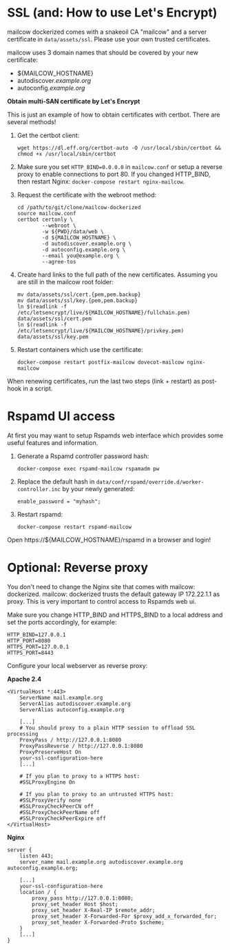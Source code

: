 # SSL (and: How to use Let's Encrypt)

mailcow dockerized comes with a snakeoil CA "mailcow" and a server certificate in `data/assets/ssl`. Please use your own trusted certificates.

mailcow uses 3 domain names that should be covered by your new certificate:

- ${MAILCOW_HOSTNAME}
- autodiscover.*example.org*
- autoconfig.*example.org*

**Obtain multi-SAN certificate by Let's Encrypt** 

This is just an example of how to obtain certificates with certbot. There are several methods!

1. Get the certbot client:
   ```
   wget https://dl.eff.org/certbot-auto -O /usr/local/sbin/certbot && chmod +x /usr/local/sbin/certbot
   ```
   
2. Make sure you set `HTTP_BIND=0.0.0.0` in `mailcow.conf` or setup a reverse proxy to enable connections to port 80. If you changed HTTP_BIND, then restart Nginx: `docker-compose restart nginx-mailcow`.

3. Request the certificate with the webroot method:
   ```
   cd /path/to/git/clone/mailcow-dockerized
   source mailcow.conf
   certbot certonly \
           --webroot \
           -w ${PWD}/data/web \
           -d ${MAILCOW_HOSTNAME} \
           -d autodiscover.example.org \
           -d autoconfig.example.org \
           --email you@example.org \
           --agree-tos
   ```

4. Create hard links to the full path of the new certificates. Assuming you are still in the mailcow root folder:
   ```
   mv data/assets/ssl/cert.{pem,pem.backup}
   mv data/assets/ssl/key.{pem,pem.backup}
   ln $(readlink -f /etc/letsencrypt/live/${MAILCOW_HOSTNAME}/fullchain.pem) data/assets/ssl/cert.pem
   ln $(readlink -f /etc/letsencrypt/live/${MAILCOW_HOSTNAME}/privkey.pem) data/assets/ssl/key.pem
   ```
   
5. Restart containers which use the certificate:
   ```
   docker-compose restart postfix-mailcow dovecot-mailcow nginx-mailcow
   ```
   
When renewing certificates, run the last two steps (link + restart) as post-hook in a script.

# Rspamd UI access
At first you may want to setup Rspamds web interface which provides some useful features and information.

1. Generate a Rspamd controller password hash:
   ```
   docker-compose exec rspamd-mailcow rspamadm pw
   ```
   
2. Replace the default hash in `data/conf/rspamd/override.d/worker-controller.inc` by your newly generated:
   ```
   enable_password = "myhash";
   ```
   
3. Restart rspamd:
   ```
   docker-compose restart rspamd-mailcow
   ```

Open https://${MAILCOW_HOSTNAME}/rspamd in a browser and login!

# Optional: Reverse proxy

You don't need to change the Nginx site that comes with mailcow: dockerized.
mailcow: dockerized trusts the default gateway IP 172.22.1.1 as proxy. This is very important to control access to Rspamds web ui.

Make sure you change HTTP_BIND and HTTPS_BIND to a local address and set the ports accordingly, for example:
```
HTTP_BIND=127.0.0.1
HTTP_PORT=8080
HTTPS_PORT=127.0.0.1
HTTPS_PORT=8443
```

Configure your local webserver as reverse proxy:

**Apache 2.4**
```
<VirtualHost *:443>
	ServerName mail.example.org
	ServerAlias autodiscover.example.org
	ServerAlias autoconfig.example.org

	[...]
	# You should proxy to a plain HTTP session to offload SSL processing
	ProxyPass / http://127.0.0.1:8080
	ProxyPassReverse / http://127.0.0.1:8080
	ProxyPreserveHost On
	your-ssl-configuration-here
	[...]

	# If you plan to proxy to a HTTPS host:
	#SSLProxyEngine On
	
	# If you plan to proxy to an untrusted HTTPS host:
	#SSLProxyVerify none
	#SSLProxyCheckPeerCN off
	#SSLProxyCheckPeerName off
	#SSLProxyCheckPeerExpire off
</VirtualHost>
```

**Nginx**
```
server {
	listen 443;
	server_name mail.example.org autodiscover.example.org autoconfig.example.org;

	[...]
	your-ssl-configuration-here
	location / {
		proxy_pass http://127.0.0.1:8080;
		proxy_set_header Host $host;
		proxy_set_header X-Real-IP $remote_addr;
		proxy_set_header X-Forwarded-For $proxy_add_x_forwarded_for;
		proxy_set_header X-Forwarded-Proto $scheme;
	}
	[...]
}
```

